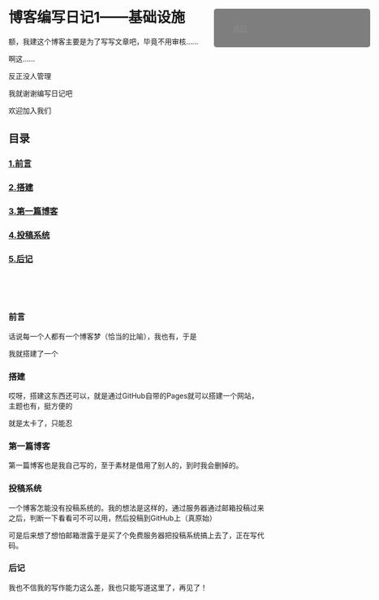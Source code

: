 # 博客编写日记1——基础设施
额，我建这个博客主要是为了写写文章吧，毕竟不用审核……

啊这……

反正没人管理

我就谢谢编写日记吧

欢迎加入我们

## 目录

### [1.前言](#前言)

### [2.搭建](#搭建)

### [3.第一篇博客](#第一篇博客)

### [4.投稿系统](#投稿系统)

### [5.后记](#后记)

<br />
<br />
<br />

### 前言

话说每一个人都有一个博客梦（恰当的比喻），我也有，于是

我就搭建了一个

### 搭建

哎呀，搭建这东西还可以，就是通过GitHub自带的Pages就可以搭建一个网站，主题也有，挺方便的

就是太卡了，只能忍

### 第一篇博客

第一篇博客也是我自己写的，至于素材是借用了别人的，到时我会删掉的。

### 投稿系统

一个博客怎能没有投稿系统的。我的想法是这样的，通过服务器通过邮箱投稿过来之后，判断一下看看可不可以用，然后投稿到GitHub上（真原始）

可是后来想了想怕邮箱泄露于是买了个免费服务器把投稿系统搞上去了，正在写代码。

### 后记

我也不信我的写作能力这么差，我也只能写道这里了，再见了！

<div id="diy_right_menu">
    <ul>
        <li style="list-style: none;"><a href="javascript:void(history.back())">返回</a></li>
    </ul>
</div>
<style>
#diy_right_menu {
                opacity: 0.5;
                position: fixed;
                right: 2%;
                top: 2%;
                width: 20em;
                margin-top: 1em;
                background-color: black;
                padding: 1em;
                border-radius: 0;
                transition: 0.6s ease-in-out;
                color: white;
                border-radius: 5px;
    overflow-y: auto;
max-height: 450px;
            }
            
            #diy_right_menu:hover {
                color: white;
                right: 2%;
                top: 2%;
                border-radius: 10px;
                opacity: 1.3;
                box-shadow: 0 10px 20px rgba(0, 0, 0, 0.5);
                transition: 0.4s ease-in-out;
            }
            
            #diy_right_menu a {
    color:white
                transition: 0.4s ease-in-out;
            }
            
            #diy_right_menu a:hover {
                transition: 0.4s ease-in-out;
            }
</style>
